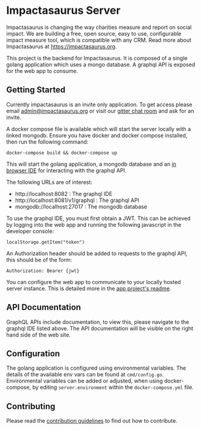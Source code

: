 # Impactasaurus Server

Impactasaurus is changing the way charities measure and report on social impact. We are building a free, open source, easy to use, configurable impact measure tool, which is compatible with any CRM. Read more about Impactasaurus at https://impactasaurus.org.

This project is the backend for Impactasaurus. It is composed of a single golang application which uses a mongo database. A graphql API is exposed for the web app to consume.

## Getting Started

Currently impactasaurus is an invite only application. To get access please email admin@impactasaurus.org or visit our [gitter chat room](https://gitter.im/impactasaurus) and ask for an invite.

A docker compose file is available which will start the server locally with a linked mongodb. Ensure you have docker and docker compose installed, then run the following command:
```
docker-compose build && docker-compose up
```
This will start the golang application, a mongodb database and an [in browser IDE](https://github.com/graphql/graphiql) for interacting with the graphql API.

The following URLs are of interest:

 - http://localhost:8082 : The graphql IDE
 - http://localhost:8081/v1/graphql : The graphql API
 - mongodb://localhost:27017 : The mongodb database

To use the graphql IDE, you must first obtain a JWT. This can be achieved by logging into the web app and running the following javascript in the developer console:
```
localStorage.getItem("token")
```
An Authorization header should be added to requests to the graphql API, this should be of the form:
```
Authorization: Bearer {jwt}
```

You can configure the web app to communicate to your locally hosted server instance. This is detailed more in the [app project's readme](https://github.com/impactasaurus/app).

## API Documentation

GraphQL APIs include documentation, to view this, please navigate to the graphql IDE listed above. The API documentation will be visible on the right hand side of the web site.

## Configuration

The golang application is configured using environmental variables. The details of the available env vars can be found at `cmd/config.go`. Environmental variables can be added or adjusted, when using docker-compose, by editing `server.environment` within the `docker-compose.yml` file.

## Contributing

Please read the [contribution guidelines](https://github.com/impactasaurus/server/blob/master/CONTRIBUTING.md) to find out how to contribute.